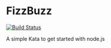FizzBuzz
========
[![Build Status](https://travis-ci.org/schneiderandre/FizzBuzz.png)](https://travis-ci.org/schneiderandre/FizzBuzz)

A simple Kata to get started with node.js
